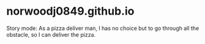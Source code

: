 # norwoodj0849.github.io
Story mode: As a pizza deliver man, I has no choice but to go through all the obstacle, so I can deliver the pizza.
